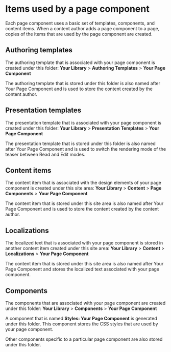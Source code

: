 # Items used by a page component

Each page component uses a basic set of templates, components, and content items. When a content author adds a page component to a page, copies of the items that are used by the page component are created.

## Authoring templates

The authoring template that is associated with your page component is created under this folder: **Your Library** \> **Authoring Templates** \> **Your Page Component**

The authoring template that is stored under this folder is also named after Your Page Component and is used to store the content created by the content author.

## Presentation templates

The presentation template that is associated with your page component is created under this folder: **Your Library** \> **Presentation Templates** \> **Your Page Component**

The presentation template that is stored under this folder is also named after Your Page Component and is used to switch the rendering mode of the teaser between Read and Edit modes.

## Content items

The content item that is associated with the design elements of your page component is created under this site area: **Your Library** \> **Content** \> **Page Components** \> **Your Page Component**

The content item that is stored under this site area is also named after Your Page Component and is used to store the content created by the content author.

## Localizations

The localized text that is associated with your page component is stored in another content item created under this site area: **Your Library** \> **Content** \> **Localizations** \> **Your Page Component**

The content item that is stored under this site area is also named after Your Page Component and stores the localized text associated with your page component.

## Components

The components that are associated with your page component are created under this folder: **Your Library** \> **Components** \> **Your Page Component**

A component that is named **Styles: Your Page Component** is generated under this folder. This component stores the CSS styles that are used by your page component.

Other components specific to a particular page component are also stored under this folder.


